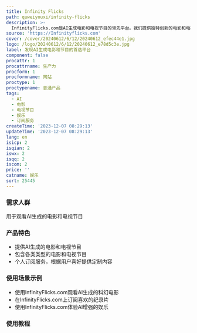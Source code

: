```yaml
---
title: Infinity Flicks
path: quweiyouxi/infinity-flicks
description: >-
  InfinityFlicks.com是AI生成电影和电视节目的领先平台。我们提供独特创新的电影和电视节目，为观众带来AI增强娱乐的顶峰体验。平台包含各类类型的电影和电视节目，满足不同观众的需求。我们的电影和电视节目由AI生成，内容精彩纷呈，带给观众前所未有的娱乐体验。InfinityFlicks.com还提供个人订阅服务，用户可以根据自己的喜好订阅不同类型的电影和节目。
source: 'https://Infinityflicks.com'
cover: /cover/20240612/6/12/20240612_efec44e1.jpg
logo: /logo/20240612/6/12/20240612_e78d5c3e.jpg
label: 发现AI生成电影和节目的首选平台
component: false
procattr: 1
procattrname: 生产力
procform: 1
procformname: 网站
proctype: 1
proctypename: 普通产品
tags:
  - AI
  - 电影
  - 电视节目
  - 娱乐
  - 订阅服务
createTime: '2023-12-07 08:29:13'
updateTime: '2023-12-07 08:29:13'
lang: en
isicp: 2
isqian: 2
iswx: 2
isqq: 2
iscom: 2
price: ''
catname: 娱乐
sort: 25445
---
```




### 需求人群
用于观看AI生成的电影和电视节目

### 产品特色
- 提供AI生成的电影和电视节目
- 包含各类类型的电影和电视节目
- 个人订阅服务，根据用户喜好提供定制内容

### 使用场景示例
- 使用InfinityFlicks.com观看AI生成的科幻电影
- 在InfinityFlicks.com上订阅喜欢的纪录片
- 使用InfinityFlicks.com体验AI增强的娱乐

### 使用教程


  
